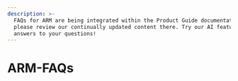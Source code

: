 ```yaml
---
description: >-
  FAQs for ARM are being integrated within the Product Guide documentation, so
  please review our continually updated content there. Try our AI feature for
  answers to your questions!
---
```


# ARM-FAQs

